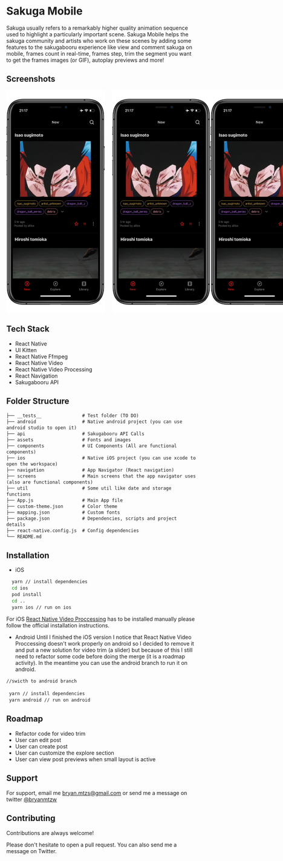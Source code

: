 
# Sakuga Mobile

Sakuga usually refers to a remarkably higher quality animation sequence used to highlight a particularly important scene. Sakuga Mobile helps the sakuga community and artists who work on these scenes by adding some features to the sakugabooru experience like view and comment sakuga on mobile, frames count in real-time, frames step, trim the segment you want to get the frames images (or GIF), autoplay previews and more!


## Screenshots

<div style="display:flex;flex-direction:row;" >
  <img style="margin-right:20px" src="https://raw.githubusercontent.com/Bryancm/sakuga_mobile/main/assets/images/screenshot_1.png?token=AEI2HV3GFBVXMMWLUPHAA2DBCVFTK" width="260" height="589" />
  <img src="https://raw.githubusercontent.com/Bryancm/sakuga_mobile/main/assets/images/screenshot_1.png?token=AEI2HV3GFBVXMMWLUPHAA2DBCVFTK" width="260" height="589" />
  <img src="https://raw.githubusercontent.com/Bryancm/sakuga_mobile/main/assets/images/screenshot_1.png?token=AEI2HV3GFBVXMMWLUPHAA2DBCVFTK" width="260" height="589" />
  <img src="https://raw.githubusercontent.com/Bryancm/sakuga_mobile/main/assets/images/screenshot_1.png?token=AEI2HV3GFBVXMMWLUPHAA2DBCVFTK" width="260" height="589" />
</div>

  
## Tech Stack

- React Native
- UI Kitten
- React Native Ffmpeg
- React Native Video
- React Native Video Processing
- React Navigation
- Sakugabooru API


  
## Folder Structure

    ├── __tests__               # Test folder (TO DO)
    ├── android                 # Native android project (you can use android studio to open it)
    ├── api                     # Sakugabooru API Calls
    ├── assets                  # Fonts and images
    ├── components              # UI Components (All are functional components)
    ├── ios                     # Native iOS project (you can use xcode to open the workspace)
    ├── navigation              # App Navigator (React navigation)
    ├── screens                 # Main screens that the app navigator uses (also are functional components)
    ├── util                    # Some util like date and storage functions
    ├── App.js                  # Main App file
    ├── custom-theme.json       # Color theme
    ├── mapping.json            # Custom fonts
    ├── package.json            # Dependencies, scripts and project details
    ├── react-native.config.js  # Config dependencies
    └── README.md

  
## Installation

- iOS
```bash  //iOS
  yarn // install dependencies  
  cd ios
  pod install
  cd ..
  yarn ios // run on ios
```
For iOS [React Native Video Proccessing](https://github.com/shahen94/react-native-video-processing) has to be installed manually please follow the official installation instructions.
- Android
Until I finished the iOS version I notice that React Native Video Proccessing doesn't work properly on android so I decided to remove it and put a new solution for video trim (a slider) but because of this I still need to refactor some code before doing the merge (it is a roadmap activity). In the meantime you can use the android branch to run it on android.
```bash  //iOS
//swicth to android branch

 yarn // install dependencies  
 yarn android // run on android
```


    
## Roadmap

- Refactor code for video trim
- User can edit post
- User can create post
- User can customize the explore section
- User can view post previews when small layout is active


  
## Support

For support, email me bryan.mtzs@gmail.com or send me a message on twitter [@bryanmtzw](https://twitter.com/bryanmtzw)

  
## Contributing

Contributions are always welcome!

Please don't hesitate to open a pull request. You can also send me a message on Twitter.
  
